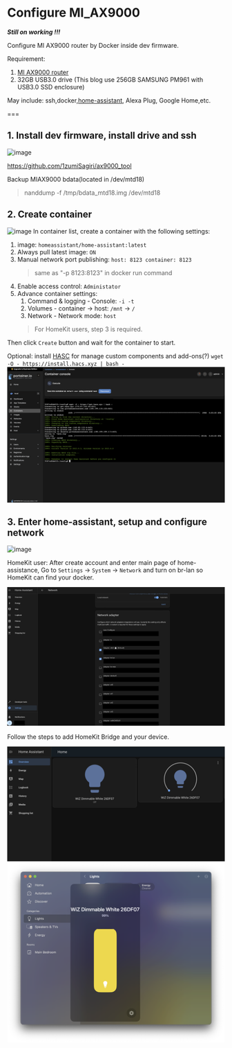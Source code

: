 # Configure MI_AX9000
***Still on working !!!***

Configure MI AX9000 router by Docker inside dev firmware.

Requirement:
1. [MI AX9000 router](https://openwrt.org/toh/xiaomi/ax9000)
2. 32GB USB3.0 drive (This blog use 256GB SAMSUNG PM961 with USB3.0 SSD enclosure)

May include: ssh,docker,[home-assistant](https://www.home-assistant.io/), Alexa Plug, Google Home,etc.

===

## 1. Install dev firmware, install drive and ssh
![image](https://github.com/1zumiSagiri/MI_AX900/blob/main/IMG/router.jpg)

https://github.com/1zumiSagiri/ax9000_tool

Backup MIAX9000 bdata(located in /dev/mtd18)
>nanddump -f /tmp/bdata_mtd18.img /dev/mtd18

## 2. Create container
![image](https://github.com/1zumiSagiri/MI_AX900/blob/main/IMG/potainer.png)
In container list, create a container with the following settings:

1. image: `homeassistant/home-assistant:latest`
2. Always pull latest image: `ON`
3. Manual network port publishing: `host: 8123 container: 8123`
    > same as "-p 8123:8123" in docker run command
4. Enable access control: `Administator`
5. Advance container settings: 
    1. Command & logging - Console: `-i -t`
    2. Volumes - container -> host: `/mnt` -> `/`
    3. Network - Network mode: `host`
    > For HomeKit users, step 3 is required.

Then click `Create` button and wait for the container to start.

Optional:
install [HASC](https://hacs.xyz) for manage custom components and add-ons(?)
`wget -O - https://install.hacs.xyz | bash -`
![image](https://github.com/1zumiSagiri/MI_AX9000/blob/main/IMG/hasc.png)


## 3. Enter home-assistant, setup and configure network
![image](https://github.com/1zumiSagiri/MI_AX900/blob/main/IMG/ha_main.png)

HomeKit user:
After create account and enter main page of home-assistance,
Go to `Settings` -> `System` -> `Network` and turn on br-lan so HomeKit can find your docker.

![image](https://github.com/1zumiSagiri/MI_AX9000/blob/main/IMG/ha_network.png)

Follow the steps to add HomeKit Bridge and your device.

![image](https://github.com/1zumiSagiri/MI_AX9000/blob/main/IMG/wiz.png)
![image](https://github.com/1zumiSagiri/MI_AX9000/blob/main/IMG/homekit.png)
